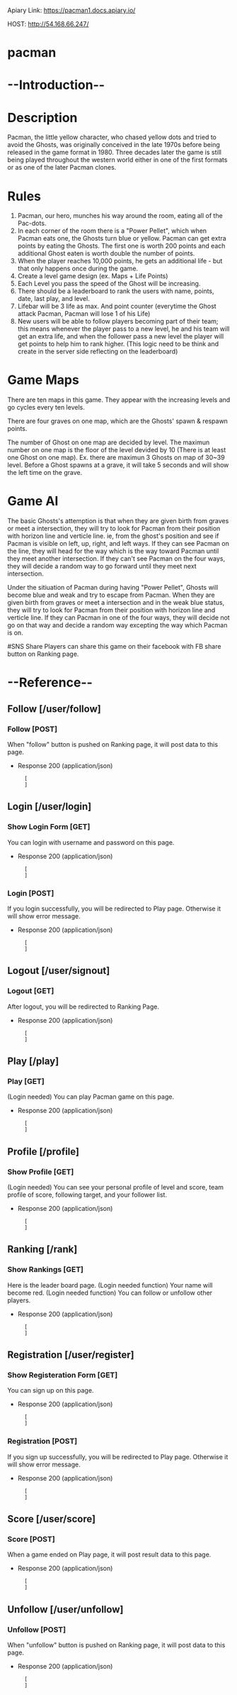 Apiary Link:
https://pacman1.docs.apiary.io/


HOST: http://54.168.66.247/

# pacman

# --Introduction--

# Description
Pacman, the little yellow character, who chased yellow dots and tried to avoid the Ghosts, was
originally conceived in the late 1970s before being released in the game format in 1980. Three
decades later the game is still being played throughout the western world either in one of the
first formats or as one of the later Pacman clones.

# Rules
1. Pacman, our hero, munches his way around the room, eating all of the Pac-dots.
2. In each corner of the room there is a "Power Pellet", which when Pacman eats one, the
Ghosts turn blue or yellow. Pacman can get extra points by eating the Ghosts. The first
one is worth 200 points and each additional Ghost eaten is worth double the number of
points.
3. When the player reaches 10,000 points, he gets an additional life - but that only
happens once during the game.
4. Create a level game design (ex. Maps + Life Points)
5. Each Level you pass the speed of the Ghost will be increasing.
6. There should be a leaderboard to rank the users with name, points, date, last play, and
level.
7. Lifebar will be 3 life as max. And point counter (everytime the Ghost attack Pacman,
Pacman will lose 1 of his Life)
8. New users will be able to follow players becoming part of their team; this means
whenever the player pass to a new level, he and his team will get an extra life, and when
the follower pass a new level the player will get points to help him to rank higher. (This
logic need to be think and create in the server side reflecting on the leaderboard)

# Game Maps
There are ten maps in this game. They appear with the increasing levels and go cycles every ten levels. 

There are four graves on one map, which are the Ghosts' spawn & respawn points. 

The number of Ghost on one map are decided by level. The maximun number on one map is the floor of the level devided by 10 (There is at least one Ghost on one map). Ex. there are maximun 3 Ghosts on map of 30~39 level. Before a Ghost spawns at a grave, it will take 5 seconds and will show the left time on the grave.

# Game AI
The basic Ghosts's attemption is that when they are given birth from graves or meet a intersection, they will try to look for Pacman from their position with horizon line and verticle line. ie, from the ghost's position and see if Pacman is visible on left, up, right, and left ways. If they can see Pacman on the line, they will head for the way which is the way toward Pacman until they meet another intersection. If they can't see Pacman on the four ways, they will decide a random way to go forward until they meet next intersection.

Under the sitiuation of Pacman during having "Power Pellet", Ghosts will become blue and weak and try to escape from Pacman. When they are given birth from graves or meet a intersection and in the weak blue status, they will try to look for Pacman from their position with horizon line and verticle line. If they can Pacman in one of the four ways, they will decide not go on that way and decide a random way excepting the way which Pacman is on.

#SNS Share
Players can share this game on their facebook with FB share button on Ranking page. 

# --Reference--

## Follow [/user/follow]

### Follow [POST]

When "follow" button is pushed on Ranking page, it will post data to this page.

+ Response 200 (application/json)

        [
        ]

## Login [/user/login]

### Show Login Form [GET]

You can login with username and password on this page.

+ Response 200 (application/json)

        [
        ]


### Login [POST]

If you login successfully, you will be redirected to Play page. Otherwise it will show error message.

+ Response 200 (application/json)

        [
        ]

## Logout [/user/signout]

### Logout [GET]

After logout, you will be redirected to Ranking Page.

+ Response 200 (application/json)

        [
        ]

## Play [/play]

### Play [GET]

(Login needed) You can play Pacman game on this page.

+ Response 200 (application/json)

        [
        ]

## Profile [/profile]

### Show Profile [GET]

(Login needed) You can see your personal profile of level and score, team profile of score, following target, and your follower list.

+ Response 200 (application/json)

        [
        ]

## Ranking [/rank]

### Show Rankings [GET]

Here is the leader board page.
(Login needed function) Your name will become red.
(Login needed function) You can follow or unfollow other players.

+ Response 200 (application/json)

        [
        ]

## Registration [/user/register]

### Show Registeration Form [GET]

You can sign up on this page.

+ Response 200 (application/json)

        [
        ]

### Registration [POST]

If you sign up successfully, you will be redirected to Play page. Otherwise it will show error message.

+ Response 200 (application/json)

        [
        ]

## Score [/user/score]

### Score [POST]

When a game ended on Play page, it will post result data to this page.

+ Response 200 (application/json)

        [
        ]

## Unfollow [/user/unfollow]

### Unfollow [POST]

When "unfollow" button is pushed on Ranking page, it will post data to this page.

+ Response 200 (application/json)

        [
        ]
